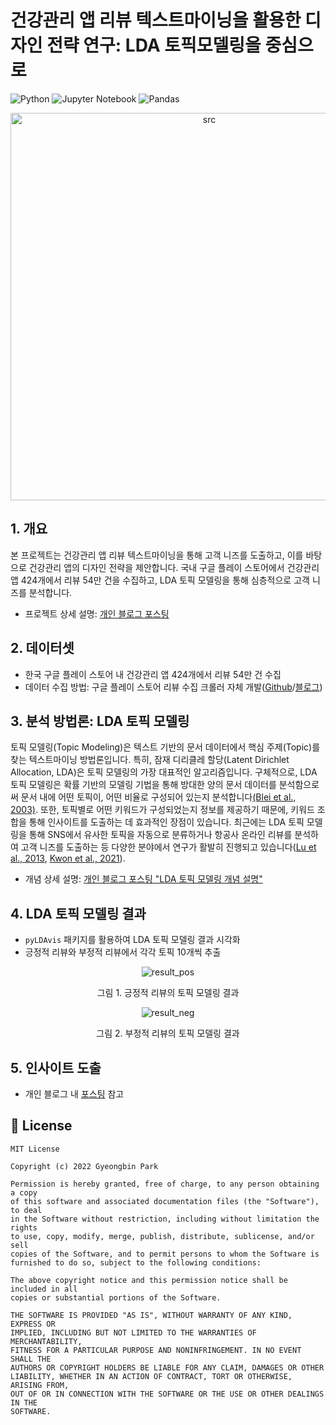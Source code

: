 # 건강관리 앱 리뷰 텍스트마이닝을 활용한 디자인 전략 연구: LDA 토픽모델링을 중심으로
![Python](https://img.shields.io/badge/python-3670A0?style=for-the-badge&logo=python&logoColor=ffdd54)
![Jupyter Notebook](https://img.shields.io/badge/jupyter-%23FA0F00.svg?style=for-the-badge&logo=jupyter&logoColor=white)
![Pandas](https://img.shields.io/badge/pandas-%23150458.svg?style=for-the-badge&logo=pandas&logoColor=white)

<div align="center">
  <img width="620" alt="src" src="https://user-images.githubusercontent.com/80144296/172274411-fdb90d25-a880-4fdb-8877-559d1bb09122.png">
</div>

## 1. 개요
본 프로젝트는 건강관리 앱 리뷰 텍스트마이닝을 통해 고객 니즈를 도출하고, 이를 바탕으로 건강관리 앱의 디자인 전략을 제안합니다. 국내 구글 플레이 스토어에서 건강관리 앱 424개에서 리뷰 54만 건을 수집하고, LDA 토픽 모델링을 통해 심층적으로 고객 니즈를 분석합니다.
- 프로젝트 상세 설명: [개인 블로그 포스팅](https://heytech.tistory.com/401?category=453616)

## 2. 데이터셋
- 한국 구글 플레이 스토어 내 건강관리 앱 424개에서 리뷰 54만 건 수집
- 데이터 수집 방법: 구글 플레이 스토어 리뷰 수집 크롤러 자체 개발([Github](https://github.com/park-gb/playstore-review-crawler)/[블로그](https://heytech.tistory.com/293))

## 3. 분석 방법론: LDA 토픽 모델링
토픽 모델링(Topic Modeling)은 텍스트 기반의 문서 데이터에서 핵심 주제(Topic)를 찾는 텍스트마이닝 방법론입니다. 특히, 잠재 디리클레 할당(Latent Dirichlet Allocation, LDA)은 토픽 모델링의 가장 대표적인 알고리즘입니다. 구체적으로, LDA 토픽 모델링은 확률 기반의 모델링 기법을 통해 방대한 양의 문서 데이터를 분석함으로써 문서 내에 어떤 토픽이, 어떤 비율로 구성되어 있는지 분석합니다[(Blei et al., 2003)](https://www.jmlr.org/papers/volume3/blei03a/blei03a.pdf?ref=https://githubhelp.com). 또한, 토픽별로 어떤 키워드가 구성되었는지 정보를 제공하기 때문에, 키워드 조합을 통해 인사이트를 도출하는 데 효과적인 장점이 있습니다. 최근에는 LDA 토픽 모델링을 통해 SNS에서 유사한 토픽을 자동으로 분류하거나 항공사 온라인 리뷰를 분석하여 고객 니즈를 도출하는 등 다양한 분야에서 연구가 활발히 진행되고 있습니다([Lu et al., 2013](https://ieeexplore.ieee.org/abstract/document/6454769), [Kwon et al., 2021](https://www.mdpi.com/2078-2489/12/2/78)).
- 개념 상세 설명: [개인 블로그 포스팅 "LDA 토픽 모델링 개념 설명"](https://heytech.tistory.com/328)

## 4. LDA 토픽 모델링 결과
- ```pyLDAvis``` 패키지를 활용하여 LDA 토픽 모델링 결과 시각화
- 긍정적 리뷰와 부정적 리뷰에서 각각 토픽 10개씩 추출
<div align="center">

  ![result_pos](https://user-images.githubusercontent.com/80144296/171663295-0aa92165-2a78-4cc5-9c04-a579594c7b74.gif)

  그림 1. 긍정적 리뷰의 토픽 모델링 결과   

  ![result_neg](https://user-images.githubusercontent.com/80144296/171663441-abf01f2d-dde8-40aa-b7da-bc326a3d7a7d.gif)

  그림 2. 부정적 리뷰의 토픽 모델링 결과   
</div>

## 5. 인사이트 도출
- 개인 블로그 내 [포스팅](https://heytech.tistory.com/401) 참고

## 📝 License
```
MIT License

Copyright (c) 2022 Gyeongbin Park

Permission is hereby granted, free of charge, to any person obtaining a copy
of this software and associated documentation files (the "Software"), to deal
in the Software without restriction, including without limitation the rights
to use, copy, modify, merge, publish, distribute, sublicense, and/or sell
copies of the Software, and to permit persons to whom the Software is
furnished to do so, subject to the following conditions:

The above copyright notice and this permission notice shall be included in all
copies or substantial portions of the Software.

THE SOFTWARE IS PROVIDED "AS IS", WITHOUT WARRANTY OF ANY KIND, EXPRESS OR
IMPLIED, INCLUDING BUT NOT LIMITED TO THE WARRANTIES OF MERCHANTABILITY,
FITNESS FOR A PARTICULAR PURPOSE AND NONINFRINGEMENT. IN NO EVENT SHALL THE
AUTHORS OR COPYRIGHT HOLDERS BE LIABLE FOR ANY CLAIM, DAMAGES OR OTHER
LIABILITY, WHETHER IN AN ACTION OF CONTRACT, TORT OR OTHERWISE, ARISING FROM,
OUT OF OR IN CONNECTION WITH THE SOFTWARE OR THE USE OR OTHER DEALINGS IN THE
SOFTWARE.
```
